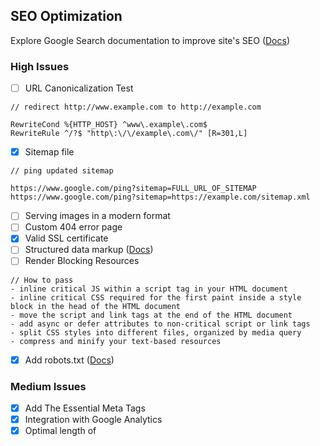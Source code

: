 ## SEO Optimization

Explore Google Search documentation to improve site's SEO ([Docs](https://developers.google.com/search/docs))

### High Issues

- [ ]  URL Canonicalization Test

```
// redirect http://www.example.com to http://example.com

RewriteCond %{HTTP_HOST} ^www\.example\.com$
RewriteRule ^/?$ "http\:\/\/example\.com\/" [R=301,L]
```

- [x]  Sitemap file

```
// ping updated sitemap

https://www.google.com/ping?sitemap=FULL_URL_OF_SITEMAP
https://www.google.com/ping?sitemap=https://example.com/sitemap.xml

```

- [ ]  Serving images in a modern format
- [ ]  Custom 404 error page
- [x]  Valid SSL certificate
- [ ]  Structured data markup ([Docs](https://developers.google.com/search/docs/appearance/structured-data/intro-structured-data?hl=en#search-appearance))
- [ ]  Render Blocking Resources

```
// How to pass
- inline critical JS within a script tag in your HTML document
- inline critical CSS required for the first paint inside a style block in the head of the HTML document
- move the script and link tags at the end of the HTML document
- add async or defer attributes to non-critical script or link tags
- split CSS styles into different files, organized by media query
- compress and minify your text-based resources
```

- [x]  Add robots.txt ([Docs](https://developers.google.com/search/docs/crawling-indexing/robots/intro))

### Medium Issues

- [x]  Add The Essential Meta Tags
- [x]  Integration with Google Analytics
- [x]  Optimal length of <title> tag (10 - 70 characters)
- [x]  Optimal length of *Meta Description Tag* (70 and 160 characters)
- [x]  Generally recommended to only use one H1 Tag on a page
- [ ]  Improve site load speed and Download Page Size (Current 3.45 mb)
- [ ]  Add Canonical Tag
- [ ]  Google Accelerated Mobile Pages (AMP)
- [ ]  Schema.org Structured Data

### Low Issues

- [ ]  Remove iFrame
- [x]  Remove any plain text email addresses
- [x]  Remove inline styles (Line 376, 382)

